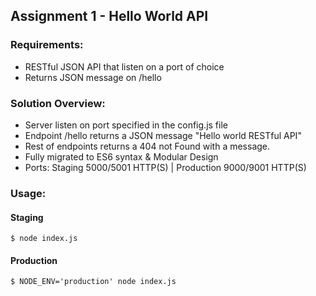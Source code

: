 ## Assignment 1 - Hello World API
### Requirements:
* RESTful JSON API that listen on a port of choice
* Returns JSON message on /hello 

### Solution Overview: 

* Server listen on port specified in the config.js file
* Endpoint /hello returns a JSON message "Hello world RESTful API"
* Rest of endpoints returns a 404 not Found with a message.
* Fully migrated to ES6 syntax & Modular Design
* Ports: Staging 5000/5001 HTTP(S) | Production 9000/9001 HTTP(S)

### Usage:
#### Staging
```shell
$ node index.js
```
#### Production 
```shell
$ NODE_ENV='production' node index.js
```
